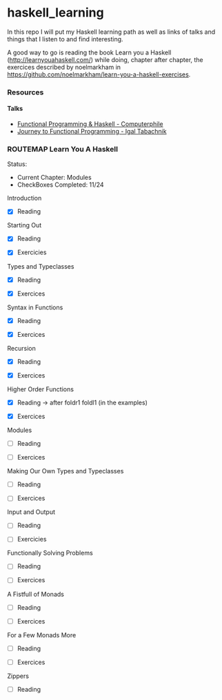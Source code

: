 # haskell_learning

In this repo I will put my Haskell learning path as well as links of talks and things that I listen to and find interesting.

A good way to go is reading the book Learn you a Haskell (http://learnyouahaskell.com/) while doing, chapter after chapter, the exercices described by noelmarkham in https://github.com/noelmarkham/learn-you-a-haskell-exercises.

### Resources
#### Talks
- [Functional Programming & Haskell - Computerphile](https://www.youtube.com/watch?v=LnX3B9oaKzw)
- [Journey to Functional Programming - Igal Tabachnik](https://www.youtube.com/watch?v=g1EvM4CbUvM)

### ROUTEMAP Learn You A Haskell

Status:
- Current Chapter: Modules
- CheckBoxes Completed: 11/24

Introduction
- [X] Reading


Starting Out
- [X] Reading
- [X] Exercicies


Types and Typeclasses
- [X] Reading
- [X] Exercices


Syntax in Functions
- [X] Reading
- [X] Exercices


Recursion
- [X] Reading
- [X] Exercices


Higher Order Functions
- [X] Reading -> after foldr1 foldl1 (in the examples)
- [X] Exercices


Modules
- [ ] Reading
- [ ] Exercices


Making Our Own Types and Typeclasses
- [ ] Reading
- [ ] Exercices


Input and Output
- [ ] Reading
- [ ] Exercicies


Functionally Solving Problems
- [ ] Reading
- [ ] Exercices
 

A Fistfull of Monads
- [ ] Reading
- [ ] Exercices


For a Few Monads More
- [ ] Reading
- [ ] Exercices


Zippers
- [ ] Reading

